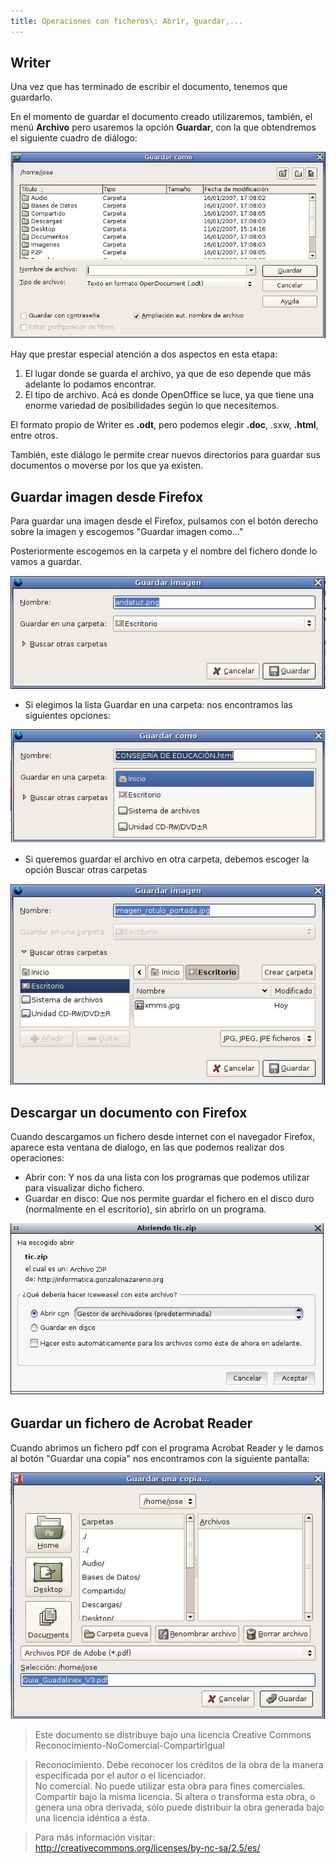 ```yaml
---
title: Operaciones con ficheros\: Abrir, guardar,... 
---
```

  
## Writer  
  
Una vez que has terminado de escribir el documento, tenemos que guardarlo.  

En el momento de guardar el documento creado utilizaremos, también, el menú **Archivo** pero usaremos la opción **Guardar**, con la que obtendremos el siguiente cuadro de diálogo:

![oo](../img/oo.jpg "oo")  

Hay que prestar especial atención a dos aspectos en esta etapa:

1. El lugar donde se guarda el archivo, ya que de eso depende que más adelante lo podamos encontrar. 
2. El tipo de archivo. Acá es donde OpenOffice se luce, ya que tiene una enorme variedad de posibilidades según lo que necesitemos.

El formato propio de Writer es **.odt**, pero podemos elegir **.doc**, .sxw, **.html**, entre otros.

También, este diálogo le permite crear nuevos directorios para guardar sus documentos o moverse por los que ya existen.

## Guardar imagen desde Firefox  

Para guardar una imagen desde el Firefox, pulsamos con el botón derecho sobre la imagen y escogemos "Guardar imagen como..."

Posteriormente escogemos en la carpeta y el nombre del fichero donde lo vamos a guardar.  

![Guardar](../img/guardar2.jpg "Guardar")  

* Si elegimos la lista Guardar en una carpeta: nos encontramos las siguientes opciones:

![Carpeta](../img/gopc.jpg "Carpeta")  
  
* Si queremos guardar el archivo en otra carpeta, debemos escoger la opción Buscar otras carpetas

![otras carpetas](../img/gopc2.jpg "otras carpetas")  
  
## Descargar un documento con Firefox  
  
Cuando descargamos un fichero desde internet con el navegador Firefox, aparece esta ventana de dialogo, en las que podemos realizar dos operaciones:  

* Abrir con: Y nos da una lista con los programas que podemos utilizar para visualizar dicho fichero.
* Guardar en disco: Que nos permite guardar el fichero en el disco duro (normalmente en el escritorio), sin abrirlo on un programa.

![firefox](../img/firefox.jpg "firefox")  

## Guardar un fichero de Acrobat Reader

Cuando abrimos un fichero pdf con el programa Acrobat Reader y le damos al botón "Guardar una copia" nos encontramos con la siguiente pantalla:

![acrobat](../img/acrobat.jpg "acrobat")  
  
> Este documento se distribuye bajo una licencia Creative Commons Reconocimiento-NoComercial-CompartirIgual  
  
> Reconocimiento. Debe reconocer los créditos de la obra de la manera especificada por el autor o el licenciador.  
> No comercial. No puede utilizar esta obra para fines comerciales.  
> Compartir bajo la misma licencia. Si altera o transforma esta obra, o genera una obra derivada, sólo puede distribuir la obra generada bajo una licencia idéntica a ésta.  
  
  
> Para más información visitar: http://creativecommons.org/licenses/by-nc-sa/2.5/es/